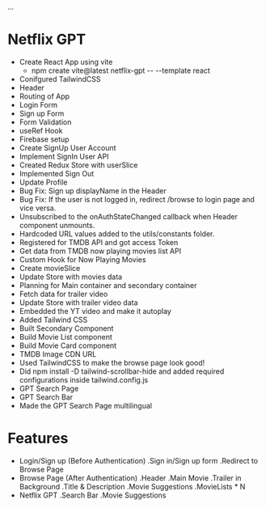 ...
# Netflix GPT

- Create React App using vite
    - npm create vite@latest netflix-gpt -- --template react
- Conifgured TailwindCSS
- Header
- Routing of App
- Login Form
- Sign up Form
- Form Validation
- useRef Hook
- Firebase setup
- Create SignUp User Account
- Implement SignIn User API
- Created Redux Store with userSlice
- Implemented Sign Out
- Update Profile
- Bug Fix: Sign up displayName in the Header
- Bug Fix: If the user is not logged in, redirect /browse to login page and vice versa.
- Unsubscribed to the onAuthStateChanged callback when Header component unmounts.
- Hardcoded URL values added to the utils/constants folder.
- Registered for TMDB API and got access Token
- Get data from TMDB now playing movies list API
- Custom Hook for Now Playing Movies
- Create movieSlice
- Update Store with movies data
- Planning for Main container and secondary container
- Fetch data for trailer video
- Update Store with trailer video data
- Embedded the YT video and make it autoplay
- Added Tailwind CSS 
- Built Secondary Component
- Build Movie List component
- Build Movie Card component
- TMDB Image CDN URL
- Used TailwindCSS to make the browse page look good!
- Did npm install -D tailwind-scrollbar-hide and added required configurations inside tailwind.config.js
- GPT Search Page
- GPT Search Bar
- Made the GPT Search Page multilingual

# Features
- Login/Sign up (Before Authentication)
    .Sign in/Sign up form
    .Redirect to Browse Page
- Browse Page (After Authentication)
    .Header
    .Main Movie
        .Trailer in Background
        .Title & Description
        .Movie Suggestions
            .MovieLists * N
- Netflix GPT
    .Search Bar
    .Movie Suggestions


